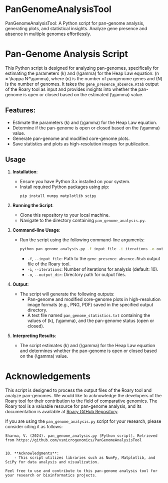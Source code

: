 # PanGenomeAnalysisTool
PanGenomeAnalysisTool: A Python script for pan-genome analysis, generating plots, and statistical insights. Analyze gene presence and absence in multiple genomes effortlessly.

# Pan-Genome Analysis Script

This Python script is designed for analyzing pan-genomes, specifically for estimating the parameters \(k\) and \(\gamma\) for the Heap Law equation: \(n = \kappa N^\gamma\), where \(n\) is the number of pangenome genes and \(N\) is the number of genomes. It takes the `gene_presence_absence.Rtab` output of the Roary tool as input and provides insights into whether the pan-genome is open or closed based on the estimated \(\gamma\) value.

## Features:
- Estimate the parameters \(k\) and \(\gamma\) for the Heap Law equation.
- Determine if the pan-genome is open or closed based on the \(\gamma\) value.
- Generate pan-genome and modified core-genome plots.
- Save statistics and plots as high-resolution images for publication.

## Usage

1. **Installation**:
   - Ensure you have Python 3.x installed on your system.
   - Install required Python packages using pip:
     ```bash
     pip install numpy matplotlib scipy
     ```

2. **Running the Script**:
   - Clone this repository to your local machine.
   - Navigate to the directory containing `pan_genome_analysis.py`.

3. **Command-line Usage**:
   - Run the script using the following command-line arguments:
     ```bash
     python pan_genome_analysis.py -f input_file -i iterations -o output_dir
     ```
     - `-f`, `--input_file`: Path to the `gene_presence_absence.Rtab` output file of the Roary tool.
     - `-i`, `--iterations`: Number of iterations for analysis (default: 10).
     - `-o`, `--output_dir`: Directory path for output files.

4. **Output**:
   - The script will generate the following outputs:
     - Pan-genome and modified core-genome plots in high-resolution image formats (e.g., PNG, PDF) saved in the specified output directory.
     - A text file named `pan_genome_statistics.txt` containing the values of \(k\), \(\gamma\), and the pan-genome status (open or closed).

5. **Interpreting Results**:
   - The script estimates \(k\) and \(\gamma\) for the Heap Law equation and determines whether the pan-genome is open or closed based on the \(\gamma\) value.

# Acknowledgements

This script is designed to process the output files of the Roary tool and analyze pan-genomes. We would like to acknowledge the developers of the Roary tool for their contribution to the field of comparative genomics. The Roary tool is a valuable resource for pan-genome analysis, and its documentation is available at [Roary GitHub Repository](https://github.com/sanger-pathogens/Roary).

If you are using the `pan_genome_analysis.py` script for your research, please consider citing it as follows:

```plaintext
Sharma, V. (2024). pan_genome_analysis.py [Python script]. Retrieved from https://github.com/vsmicrogenomics/PanGenomeAnalysisTool


10. **Acknowledgments**:
    - This script utilizes libraries such as NumPy, Matplotlib, and SciPy for data analysis and visualization.

Feel free to use and contribute to this pan-genome analysis tool for your research or bioinformatics projects.

